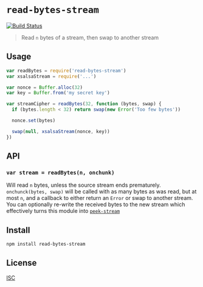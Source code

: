 # `read-bytes-stream`

[![Build Status](https://travis-ci.org/emilbayes/read-bytes-stream.svg?branch=master)](https://travis-ci.org/emilbayes/read-bytes-stream)

> Read `n` bytes of a stream, then swap to another stream

## Usage

```js
var readBytes = require('read-bytes-stream')
var xsalsaStream = require('...')

var nonce = Buffer.alloc(32)
var key = Buffer.from('my secret key')

var streamCipher = readBytes(32, function (bytes, swap) {
  if (bytes.length < 32) return swap(new Error('Too few bytes'))

  nonce.set(bytes)

  swap(null, xsalsaStream(nonce, key))
})

```

## API

### `var stream = readBytes(n, onchunk)`

Will read `n` bytes, unless the source stream ends prematurely.
`onchunck(bytes, swap)` will be called with as many bytes as was read,
but at most `n`, and a callback to either return an `Error` or swap to another
stream. You can optionally re-write the received bytes to the new stream which
effectively turns this module into [`peek-stream`](https://github.com/mafintosh/peek-stream)

## Install

```sh
npm install read-bytes-stream
```

## License

[ISC](LICENSE.md)
